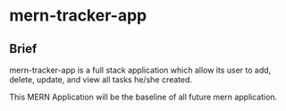 # mern-tracker-app

## Brief

mern-tracker-app is a full stack application which allow its user to add, delete, update, and view all tasks he/she created.

This MERN Application will be the baseline of all future mern application.
